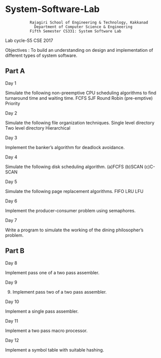 # System-Software-Lab


               Rajagiri School of Engineering & Technology, Kakkanad
                 Department of Computer Science & Engineering
               Fifth Semester CS331: System Software Lab
Lab cycle-S5 CSE 2017 

Objectives :
To build an understanding on design and implementation of different types of system software.


Part A
------

Day 1

Simulate the following non-preemptive CPU scheduling algorithms to find turnaround time and waiting time.
FCFS
SJF
Round Robin (pre-emptive)
Priority

Day 2

Simulate the following file organization techniques.
Single level directory
Two level directory
Hierarchical

Day 3

Implement the banker’s algorithm for deadlock avoidance.

Day 4

Simulate the following disk scheduling algorithm.
(a)FCFS
(b)SCAN
(c)C-SCAN

Day 5

Simulate the following page replacement algorithms.
FIFO
LRU
LFU
	
Day 6

Implement the producer-consumer problem using semaphores.

Day 7

Write a program to simulate the working of the dining philosopher’s problem.

Part B
------

Day 8

Implement pass one of a two pass assembler.

Day 9

9. Implement pass two of a two pass assembler. 

Day 10

Implement a single pass assembler.

Day 11

Implement a two pass macro processor.

Day 12

Implement a symbol table with suitable hashing.
